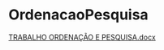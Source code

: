 # OrdenacaoPesquisa

[TRABALHO ORDENAÇÃO E PESQUISA.docx](https://github.com/NathanGraebin/OrdenacaoPesquisa/files/11796627/TRABALHO.ORDENACAO.E.PESQUISA.docx)
